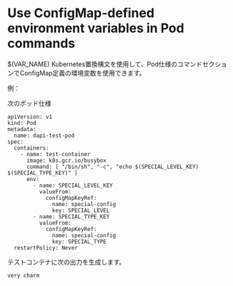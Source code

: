 # Use ConfigMap-defined environment variables in Pod commands

$(VAR_NAME) Kubernetes置換構文を使用して、Pod仕様のコマンドセクションでConfigMap定義の環境変数を使用できます。

例：

次のポッド仕様

```
apiVersion: v1
kind: Pod
metadata:
  name: dapi-test-pod
spec:
  containers:
    - name: test-container
      image: k8s.gcr.io/busybox
      command: [ "/bin/sh", "-c", "echo $(SPECIAL_LEVEL_KEY) $(SPECIAL_TYPE_KEY)" ]
      env:
        - name: SPECIAL_LEVEL_KEY
          valueFrom:
            configMapKeyRef:
              name: special-config
              key: SPECIAL_LEVEL
        - name: SPECIAL_TYPE_KEY
          valueFrom:
            configMapKeyRef:
              name: special-config
              key: SPECIAL_TYPE
  restartPolicy: Never
```

テストコンテナに次の出力を生成します。

```
very charm
```
